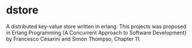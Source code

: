 # dstore
A distributed key-value store written in erlang. This projects was proposed in Erlang Programming (A Concurrent Approach to Software Development) by Francesco Cesarini and Simon Thompso, Chapter 11.
